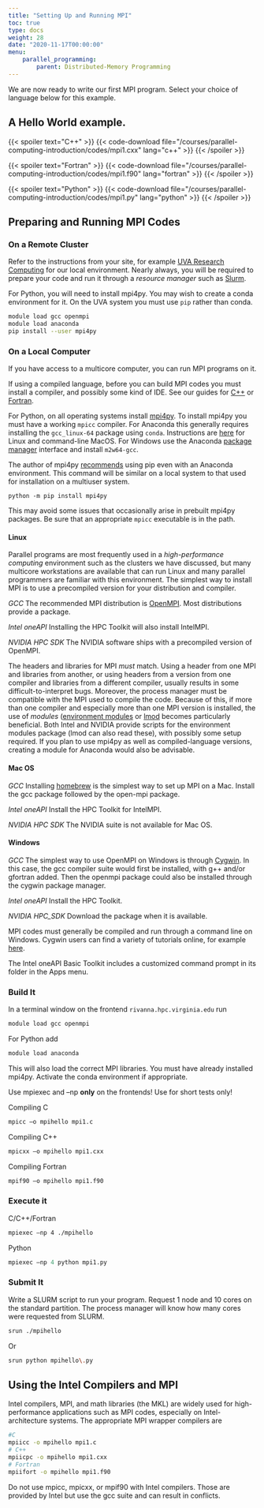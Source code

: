 ```yaml
---
title: "Setting Up and Running MPI"
toc: true
type: docs
weight: 28
date: "2020-11-17T00:00:00"
menu:
    parallel_programming:
        parent: Distributed-Memory Programming
---
```


We are now ready to write our first MPI program.  Select your choice of language below for this example.

## A Hello World example.

{{< spoiler text="C++" >}}
{{< code-download file="/courses/parallel-computing-introduction/codes/mpi1.cxx" lang="c++" >}}
{{< /spoiler >}}

{{< spoiler text="Fortran" >}}
{{< code-download file="/courses/parallel-computing-introduction/codes/mpi1.f90" lang="fortran" >}}
{{< /spoiler >}}

{{< spoiler text="Python" >}}
{{< code-download file="/courses/parallel-computing-introduction/codes/mpi1.py" lang="python" >}}
{{< /spoiler >}}

## Preparing and Running MPI Codes

### On a Remote Cluster

Refer to the instructions from your site, for example [UVA Research Computing](https://www.rc.virginia.edu/userinfo/howtos/rivanna/mpi-howto/) for our local environment.  Nearly always, you will be required to prepare your code and run it through a _resource manager_ such as [Slurm](https://www.rc.virginia.edu/userinfo/rivanna/slurm/).

For Python, you will need to install mpi4py.  You may wish to create a conda environment for it.  On the UVA system you must use `pip` rather than conda. 
```bash
module load gcc openmpi
module load anaconda
pip install --user mpi4py
```

### On a Local Computer

If you have access to a multicore computer, you can run MPI programs on it.

If using a compiled language, before you can build MPI codes you must install a compiler, and possibly some kind of IDE.  See our guides for [C++](/courses/cpp_introduction/setting_up) or [Fortran](/courses/fortran_introduction/setting_up).

For Python, on all operating systems install [mpi4py](https://mpi4py.readthedocs.io/en/stable/index.html). To install mpi4py you must have a working `mpicc` compiler.  For Anaconda this generally requires installing the `gcc_linux-64` package using `conda`. Instructions are [here](https://conda.io/projects/conda-build/en/latest/resources/compiler-tools.html) for Linux and command-line MacOS. For Windows use the Anaconda [package manager](/courses/python-introduction/package_managers) interface and install `m2w64-gcc`. 

The author of mpi4py [recommends](https://mpi4py.readthedocs.io/en/stable/install.html) using pip even with an Anaconda environment. This command will be similar on a local system to that used for installation on a multiuser system. 
```no-highlight
python -m pip install mpi4py
```
This may avoid some issues that occasionally arise in prebuilt mpi4py packages. Be sure that an appropriate `mpicc` executable is in the path.

#### Linux

Parallel programs are most frequently used in a _high-performance computing_ environment such as the clusters we have discussed, but many multicore workstations are available that can run Linux and many parallel programmers are familiar with this environment.  The simplest way to install MPI is to use a precompiled version for your distribution and compiler.  

_GCC_
The recommended MPI distribution is [OpenMPI](https://www.open-mpi.org//). Most distributions provide a package.

_Intel oneAPI_
Installing the HPC Toolkit will also install IntelMPI.

_NVIDIA HPC SDK_
The NVIDIA software ships with a precompiled version of OpenMPI.

The headers and libraries for MPI _must_ match.  Using a header from one MPI and libraries from another, or using headers from a version from one compiler and libraries from a different compiler, usually results in some difficult-to-interpret bugs.  Moreover, the process manager must be compatible with the MPI used to compile the code.  Because of this, if more than one compiler and especially more than one MPI version is installed, the use of _modules_ ([environment modules](http://modules.sourceforge.net/) or [lmod](https://lmod.readthedocs.io/en/latest/) becomes particularly beneficial.  Both Intel and NVIDIA provide scripts for the environment modules package (lmod can also read these), with possibly some setup required.  If you plan to use mpi4py as well as compiled-language versions, creating a module for Anaconda would also be advisable.

#### Mac OS

_GCC_
Installing [homebrew](https://brew.sh) is the simplest way to set up MPI on a Mac.  Install the gcc package followed by the open-mpi package.

_Intel oneAPI_
Install the HPC Toolkit for IntelMPI.

_NVIDIA HPC SDK_
The NVIDIA suite is not available for Mac OS.

#### Windows

_GCC_
The simplest way to use OpenMPI on Windows is through [Cygwin](https://www.cygwin.com/).  In this case, the gcc compiler suite would first be installed, with g++ and/or gfortran added.  Then the openmpi package could also be installed through the cygwin package manager.

_Intel oneAPI_
Install the HPC Toolkit. 

_NVIDIA HPC_SDK_
Download the package when it is available.

MPI codes must generally be compiled and run through a command line on Windows.  Cygwin users can find a variety of tutorials online, for example [here](https://www.youtube.com/watch?v=ENH70zSaztM). 

The Intel oneAPI Basic Toolkit includes a customized command prompt in its folder in the Apps menu.

### Build It

In a terminal window on the frontend `rivanna.hpc.virginia.edu` run
```bash
module load gcc openmpi
```

For Python add
```bash
module load anaconda
```
This will also load the correct MPI libraries. You must have already installed mpi4py.  Activate the conda environment if appropriate.

Use mpiexec and –np **only** on the frontends!  Use for short tests only!

Compiling C 
```bash
mpicc –o mpihello mpi1.c
```

Compiling C++
```bash
mpicxx –o mpihello mpi1.cxx
```

Compiling Fortran
```bash
mpif90 –o mpihello mpi1.f90
```

### Execute it
C/C++/Fortran
```bash
mpiexec –np 4 ./mpihello
```

Python
```python
mpiexec –np 4 python mpi1.py
```

### Submit It

Write a SLURM script to run your program.  Request 1 node and 10 cores on the standard partition.  The process manager will know how many cores were requested from SLURM.
```bash
srun ./mpihello
```
Or
```bash
srun python mpihello\.py
```

## Using the Intel Compilers and MPI

Intel compilers, MPI, and math libraries (the MKL) are widely used for high-performance applications such as MPI codes, especially on Intel-architecture systems.  The appropriate MPI wrapper compilers are
```bash
#C
mpiicc -o mpihello mpi1.c
# C++
mpiicpc -o mpihello mpi1.cxx
# Fortran
mpiifort -o mpihello mpi1.f90
```
Do not use mpicc, mpicxx, or mpif90 with Intel compilers.  Those are provided by Intel but use the gcc suite and can result in conflicts.
